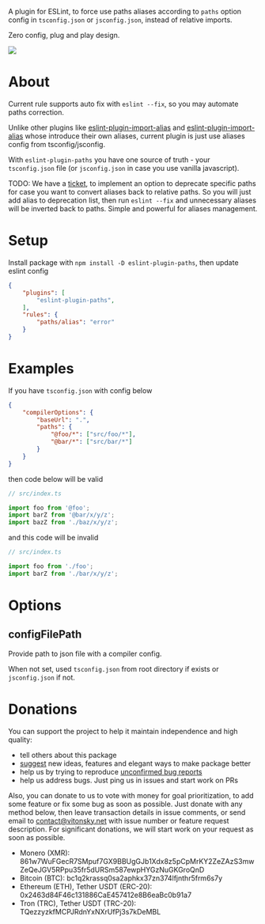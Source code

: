A plugin for ESLint, to force use paths aliases according to `paths` option config in `tsconfig.json` or `jsconfig.json`, instead of relative imports.

Zero config, plug and play design.

[![](https://primebits.org/badges/built-by.svg)](https://primebits.org)

# About

Current rule supports auto fix with `eslint --fix`, so you may automate paths correction.

Unlike other plugins like [eslint-plugin-import-alias](https://github.com/dword-design/eslint-plugin-import-alias) and [eslint-plugin-import-alias](https://github.com/steelsojka/eslint-import-alias) whose introduce their own aliases, current plugin is just use aliases config from tsconfig/jsconfig.

With `eslint-plugin-paths` you have one source of truth - your `tsconfig.json` file (or `jsconfig.json` in case you use vanilla javascript).

TODO: We have a [ticket](https://github.com/vitonsky/eslint-plugin-paths/issues/28), to implement an option to deprecate specific paths for case you want to convert aliases back to relative paths. So you will just add alias to deprecation list, then run `eslint --fix` and unnecessary aliases will be inverted back to paths. Simple and powerful for aliases management.

# Setup

Install package with `npm install -D eslint-plugin-paths`, then update eslint config

```json
{
	"plugins": [
		"eslint-plugin-paths",
	],
	"rules": {
		"paths/alias": "error"
	}
}
```

# Examples

If you have `tsconfig.json` with config below

```json
{
	"compilerOptions": {
		"baseUrl": ".",
		"paths": {
			"@foo/*": ["src/foo/*"],
			"@bar/*": ["src/bar/*"]
		}
	}
}
```

then code below will be valid

```ts
// src/index.ts

import foo from '@foo';
import barZ from '@bar/x/y/z';
import bazZ from './baz/x/y/z';
```

and this code will be invalid

```ts
// src/index.ts

import foo from './foo';
import barZ from './bar/x/y/z';
```

# Options

## configFilePath

Provide path to json file with a compiler config.

When not set, used `tsconfig.json` from root directory if exists or `jsconfig.json` if not.

# Donations

You can support the project to help it maintain independence and high quality:

- tell others about this package
- [suggest](https://github.com/vitonsky/eslint-plugin-paths/issues/new) new ideas, features and elegant ways to make package better
- help us by trying to reproduce [unconfirmed bug reports](https://github.com/vitonsky/eslint-plugin-paths/labels/unconfirmed)
- help us address bugs. Just ping us in issues and start work on PRs

Also, you can donate to us to vote with money for goal prioritization, to add some feature or fix some bug as soon as possible. Just donate with any method below, then leave transaction details in issue comments, or send email to [contact@vitonsky.net](mailto:contact@vitonsky.net) with issue number or feature request description. For significant donations, we will start work on your request as soon as possible.

- Monero (XMR): 861w7WuFGecR7SMpuf7GX9BBUgGJb1Xdx8z5pCpMrKY2ZeZAzS3mwZeQeJGV5RPpu35fr5dURSm587ewpHYGzNuGKGroQnD
- Bitcoin (BTC): bc1q2krassq0sa2aphkx37zn374lfjnthr5frm6s7y
- Ethereum (ETH), Tether USDT (ERC-20): 0x2463d84F46c131886CaE457412e8B6eaBc0b91a7
- Tron (TRC), Tether USDT (TRC-20): TQezzyzkfMCPJRdnYxNXrUfPj3s7kDeMBL
